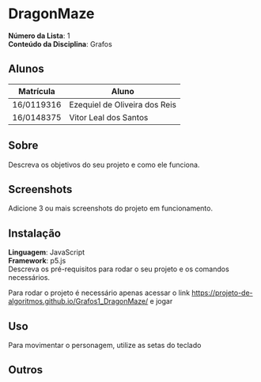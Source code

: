 
# DragonMaze

**Número da Lista**: 1<br>
**Conteúdo da Disciplina**: Grafos<br>

## Alunos
|Matrícula | Aluno |
| -- | -- |
| 16/0119316  |  Ezequiel de Oliveira dos Reis |
| 16/0148375  |  Vitor Leal dos Santos |

## Sobre 
Descreva os objetivos do seu projeto e como ele funciona. 

## Screenshots
Adicione 3 ou mais screenshots do projeto em funcionamento.

## Instalação 
**Linguagem**: JavaScript<br>
**Framework**: p5.js<br>
Descreva os pré-requisitos para rodar o seu projeto e os comandos necessários.

Para rodar o projeto é necessário apenas acessar o link https://projeto-de-algoritmos.github.io/Grafos1_DragonMaze/ e jogar

## Uso 

Para movimentar o personagem, utilize as setas do teclado

## Outros 





